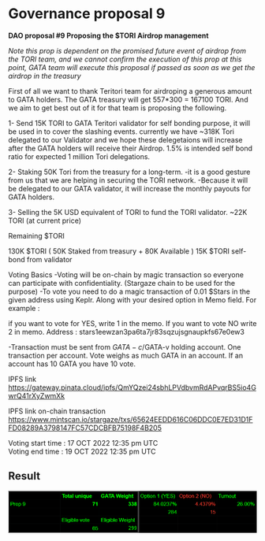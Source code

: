 # Governance proposal 9

**DAO proposal #9 Proposing the $TORI Airdrop management**

_Note this prop is dependent on the promised future event of airdrop from the TORI team, and we cannot confirm the execution of this prop at this point, GATA team will execute this proposal if passed as soon as we get the airdrop in the treasury_

First of all we want to thank Teritori team for airdroping a generous amount to GATA holders. The GATA treasury will get 557\*300 = 167100 TORI. And we aim to get best out of it for that team is proposing the following.

1- Send 15K TORI to GATA Teritori validator for self bonding purpose, it will be used in to cover the slashing events. currently we have \~318K Tori delegated to our Validator and we hope these delegetaions will increase after the GATA holders will receive their Airdrop. 1.5% is intended self bond ratio for expected 1 million Tori delegations.

2- Staking 50K Tori from the treasury for a long-term. -it is a good gesture from us that we are helping in securing the TORI network. -Because it will be delegated to our GATA validator, it will increase the monthly payouts for GATA holders.

3- Selling the 5K USD equivalent of TORI to fund the TORI validator. \~22K TORI (at current price)

Remaining $TORI

130K $TORI ( 50K Staked from treasury + 80K Available ) 15K $TORI self-bond from validator

Voting Basics -Voting will be on-chain by magic transaction so everyone can participate with confidentiality. (Stargaze chain to be used for the purpose) -To vote you need to do a magic transaction of 0.01 $Stars in the given address using Keplr. Along with your desired option in Memo field. For example :

if you want to vote for YES, write 1 in the memo. If you want to vote NO write 2 in memo. Address : stars1eewzan3pa6ta7jr83sqzujsgnaupkfs67e0ew3

\-Transaction must be sent from $GATA-c/$GATA-v holding account. One transaction per account. Vote weighs as much GATA in an account. If an account has 10 GATA you have 10 vote.

IPFS link https://gateway.pinata.cloud/ipfs/QmYQzei24sbhLPVdbvmRdAPvqrBS5io4GwrQ41rXyZwmXk

IPFS link on-chain transaction https://www.mintscan.io/stargaze/txs/65624EEDD616C06DDC0E7ED31D1FFD08289A3798147FC57CDCBFB75198F4B205

Voting start time : 17 OCT 2022 12:35 pm UTC \
Voting end time : 19 OCT 2022 12:35 pm UTC

## Result

![](<../../../../.gitbook/assets/image (9).png>)
